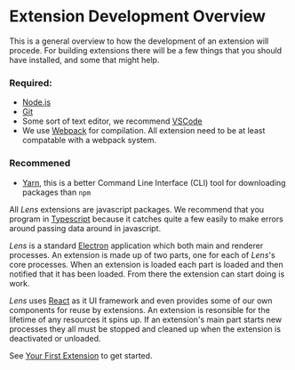 # Extension Development Overview

This is a general overview to how the development of an extension will procede. For building extensions there will be a few things that you should have installed, and some that might help.

### Required:
- [Node.js](https://www.nodejs.org/en/)
- [Git](https://www.git-scm.com/)
- Some sort of text editor, we recommend [VSCode](https://code.visualstudio.com/)
- We use [Webpack](https://www.webpack.js.org/) for compilation. All extension need to be at least compatable with a webpack system.

### Recommened
- [Yarn](https://www.yarnpkg.com/), this is a better Command Line Interface (CLI) tool for downloading packages than `npm`

All *Lens* extensions are javascript packages. We recommend that you program in [Typescript](https://www.typescriptlang.org/) because it catches quite a few easily to make errors around passing data around in javascript.

*Lens* is a standard [Electron](https://www.electronjs.org/) application which both main and renderer processes. An extension is made up of two parts, one for each of *Lens*'s core processes. When an extension is loaded each part is loaded and then notified that it has been loaded. From there the extension can start doing is work.

*Lens* uses [React](https://www.reactjs.org/) as it UI framework and even provides some of our own components for reuse by extensions. An extension is resonsible for the lifetime of any resources it spins up. If an extension's main part starts new processes they all must be stopped and cleaned up when the extension is deactivated or unloaded.

See [Your First Extension](your-first-extension.md) to get started.
